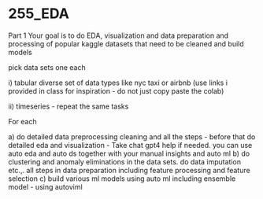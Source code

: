 # 255_EDA

Part 1
Your goal is to do EDA, visualization and data preparation and processing of popular kaggle datasets that need to be cleaned and build models

pick data sets one each

i) tabular diverse set of data types like nyc taxi or airbnb (use links i provided in class for inspiration - do not just copy paste the colab)

ii) timeseries - repeat the same tasks

For each

a) do detailed data preprocessing cleaning and all the steps - before that do detailed eda and visualization - Take chat gpt4 help if needed. you can use auto eda and auto ds together with your manual insights and auto ml 
b) do clustering and anomaly eliminations in the data sets. do data imputation etc.,. all steps in data preparation including feature processing and feature selection
c) build various ml models using auto ml including ensemble model - using autoviml
